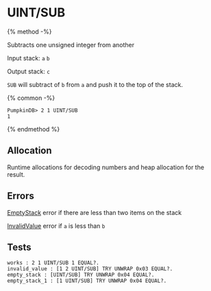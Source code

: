 UINT/SUB
===

{% method -%}

Subtracts one unsigned integer from another

Input stack: `a` `b`

Output stack: `c`

`SUB` will subtract of `b` from `a` and push it to the top of the stack.

{% common -%}

```
PumpkinDB> 2 1 UINT/SUB
1
```

{% endmethod %}

## Allocation

Runtime allocations for decoding numbers and heap allocation
for the result.

## Errors

[EmptyStack](../errors/EmptyStack.md) error if there are less than two items on the stack

[InvalidValue](../errors/InvalidValue.md) error if `a` is less than `b`

## Tests

```test
works : 2 1 UINT/SUB 1 EQUAL?.
invalid_value : [1 2 UINT/SUB] TRY UNWRAP 0x03 EQUAL?.
empty_stack : [UINT/SUB] TRY UNWRAP 0x04 EQUAL?.
empty_stack_1 : [1 UINT/SUB] TRY UNWRAP 0x04 EQUAL?.
```
